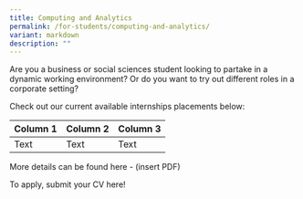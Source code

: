 ```yaml
---
title: Computing and Analytics
permalink: /for-students/computing-and-analytics/
variant: markdown
description: ""
---
```

Are you a business or social sciences student looking to partake in a dynamic working environment? Or do you want to try out different roles in a corporate setting?

Check out our current available internships placements below:

| Column 1 | Column 2 | Column 3 |
| -------- | -------- | -------- |
| Text     | Text     | Text     |



More details can be found here - (insert PDF)

To apply, submit your CV here!